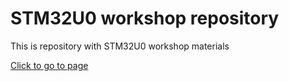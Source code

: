 # STM32U0 workshop repository

This is repository with STM32U0 workshop materials

[Click to go to page](https://rristm.github.io/tomas_materials_v2/ST-TOMAS-Workshop/stm32u0_workshop/master/handson_overview.md/0) 

